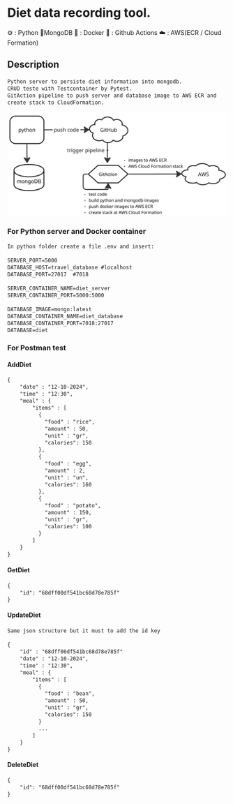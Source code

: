 # Diet data recording tool.

  ⚙️ : Python
  🍃MongoDB
  🐳 : Docker
  🧩 : Github Actions
  ☁️ : AWS(ECR / Cloud Formation)
  
## Description
    Python server to persiste diet information into mongodb.
    CRUD teste with Testcontainer by Pytest.
    GitAction pipeline to push server and database image to AWS ECR and create stack to CloudFormation.

![alt text](https://github.com/fabiose81/diet/blob/master/diet.jpg?raw=true)

### For Python server and Docker container
    In python folder create a file .env and insert:

    SERVER_PORT=5000
    DATABASE_HOST=travel_database #localhost
    DATABASE_PORT=27017  #7018

    SERVER_CONTAINER_NAME=diet_server
    SERVER_CONTAINER_PORT=5000:5000

    DATABASE_IMAGE=mongo:latest
    DATABASE_CONTAINER_NAME=diet_database
    DATABASE_CONTAINER_PORT=7018:27017
    DATABASE=diet

### For Postman test

#### AddDiet

    {
        "date" : "12-10-2024",
        "time" : "12:30",
        "meal" : {
            "items" : [
              {
              	"food" : "rice",
			    "amount" : 50,
			    "unit" : "gr",
			    "calories": 150
              },
              {
              	"food" : "egg",
			    "amount" : 2,
			    "unit" : "un",
			    "calories": 160
              },
              {
              	"food" : "potato",
			    "amount" : 150,
			    "unit" : "gr",
			    "calories": 100
              }
            ]          
        }
    }

#### GetDiet

    {
        "id": "68dff00df541bc68d78e785f"
    }

#### UpdateDiet

    Same json structure but it must to add the id key

    {
        "id" : "68dff00df541bc68d78e785f"
        "date" : "12-10-2024",
        "time" : "12:30",
        "meal" : {
            "items" : [
              {
              	"food" : "bean",
			    "amount" : 50,
			    "unit" : "gr",
			    "calories": 150
              }
              ...
            ]          
        }
    }

#### DeleteDiet

    {
        "id": "68dff00df541bc68d78e785f"
    }


  
